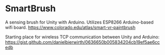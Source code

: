 # SmartBrush
A sensing brush for Unity with Arduino. Utilizes ESP8266 Arduino-based wifi board.
https://www.colorado.edu/atlas/smart-vr-paintbrush

Starting place for wireless TCP communication between Unity and Arduino: https://gist.github.com/danielbierwirth/0636650b005834204cb19ef5ae6ccedb